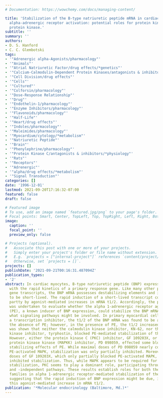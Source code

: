 ```yaml
---
# Documentation: https://wowchemy.com/docs/managing-content/

title: 'Stabilization of the B-type natriuretic peptide mRNA in cardiac myocytes by
  alpha-adrenergic receptor activation: potential roles for protein kinase C and mitogen-activated
  protein kinase.'
subtitle: ''
summary: ''
authors:
- D. S. Hanford
- C. C. Glembotski
tags:
- '"Adrenergic alpha-Agonists/pharmacology"'
- '"Animals"'
- '"Atrial Natriuretic Factor/drug effects/*genetics"'
- '"Calcium-Calmodulin-Dependent Protein Kinases/antagonists & inhibitors/*physiology"'
- '"Cell Division/drug effects"'
- '"Cells"'
- '"Cultured"'
- '"Colforsin/pharmacology"'
- '"Dose-Response Relationship"'
- '"Drug"'
- '"Endothelin-1/pharmacology"'
- '"Enzyme Inhibitors/pharmacology"'
- '"Flavonoids/pharmacology"'
- '"Half-Life"'
- '"Heart/drug effects"'
- '"Indoles/pharmacology"'
- '"Maleimides/pharmacology"'
- '"Myocardium/cytology/*metabolism"'
- '"Natriuretic Peptide"'
- '"Brain"'
- '"Phenylephrine/pharmacology"'
- '"Protein Kinase C/antagonists & inhibitors/*physiology"'
- '"Rats"'
- '"Receptors"'
- '"Adrenergic"'
- '"alpha/drug effects/*metabolism"'
- '"Signal Transduction"'
categories: []
date: '1996-12-01'
lastmod: 2021-09-20T17:16:32-07:00
featured: false
draft: false

# Featured image
# To use, add an image named `featured.jpg/png` to your page's folder.
# Focal points: Smart, Center, TopLeft, Top, TopRight, Left, Right, BottomLeft, Bottom, BottomRight.
image:
  caption: ''
  focal_point: ''
  preview_only: false

# Projects (optional).
#   Associate this post with one or more of your projects.
#   Simply enter your project's folder or file name without extension.
#   E.g. `projects = ["internal-project"]` references `content/project/deep-learning/index.md`.
#   Otherwise, set `projects = []`.
projects: []
publishDate: '2021-09-21T00:16:31.487094Z'
publication_types:
- '2'
abstract: In cardiac myocytes, B-type natriuretic peptide (BNP) expression is induced
  with the rapid kinetics of a primary response gene. Like many other primary response
  gene transcripts, the BNP mRNA possesses destabilizing elements and is believed
  to be short-lived. The rapid induction of a short-lived transcript could be achieved
  partty by agonist-mediated increases in mRNA t1/2. Accordingly, the present study
  was undertaken to evaluate whether the alpha 1-adrenergic receptor agonist, phenylephrine
  (PE), a known inducer of BNP expression, could stabilize the BNP mRNA and, if so,
  what signaling pathways might be involved. In primary myocardial cells treated with
  a transcription inhibitor, the t1/2 of the BNP mRNA was found to be about 1 h in
  the absence of PE; however, in the presence of PE, the t1/2 increased to 5 h. It
  was shown that neither the calmodulin kinase inhibitor, KN-62, nor the protein tyrosine
  kinase inhibitor, tyrphostin, blocked PE-mediated stabilization of the BNP mRNA.
  However, either the protein kinase C (PKC) inhibitor, GF 109203X, or the mitogen-activated
  protein kinase kinase (MAPKK) inhibitor, PD 098059, effected some blockade of the
  stabilizing effects of PE. While maximal doses of PD 098059 nearly completely blocked
  PE-activated MAPK, stabilization was only partially inhibited. Moreover, maximal
  doses of GF 109203X, which only partially blocked PE-activated MAPK, nearly completely
  inhibited stabilization. Thus, while MAPK appears to be required for maximal agonist-mediated
  stabilization, PKC seems to play a dominant role, participating through both MAPK-dependent
  and -independent pathways. These results establish roles for both the PKC and MAPK
  families in alpha 1-adrenergic receptor-mediated stabilization of the BNP mRNA,
  suggesting that the rapid induction of BNP expression might be due, in part, to
  this agonist-mediated increase in mRNA t1/2.
publication: '*Molecular endocrinology (Baltimore, Md.)*'
---
```


